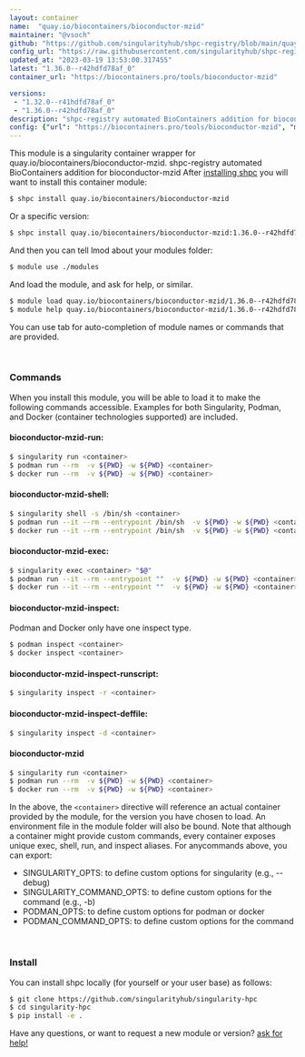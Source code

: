 ```yaml
---
layout: container
name:  "quay.io/biocontainers/bioconductor-mzid"
maintainer: "@vsoch"
github: "https://github.com/singularityhub/shpc-registry/blob/main/quay.io/biocontainers/bioconductor-mzid/container.yaml"
config_url: "https://raw.githubusercontent.com/singularityhub/shpc-registry/main/quay.io/biocontainers/bioconductor-mzid/container.yaml"
updated_at: "2023-03-19 13:53:00.317455"
latest: "1.36.0--r42hdfd78af_0"
container_url: "https://biocontainers.pro/tools/bioconductor-mzid"

versions:
 - "1.32.0--r41hdfd78af_0"
 - "1.36.0--r42hdfd78af_0"
description: "shpc-registry automated BioContainers addition for bioconductor-mzid"
config: {"url": "https://biocontainers.pro/tools/bioconductor-mzid", "maintainer": "@vsoch", "description": "shpc-registry automated BioContainers addition for bioconductor-mzid", "latest": {"1.36.0--r42hdfd78af_0": "sha256:cf50170bd1e7bf983fc647d9c2332c0a12842d327ba28119b2f70e61efc6e303"}, "tags": {"1.32.0--r41hdfd78af_0": "sha256:7fa835b0665dfb3a6c44cc8c2340067e6cd20fb2a5725424413336eec1fd4f69", "1.36.0--r42hdfd78af_0": "sha256:cf50170bd1e7bf983fc647d9c2332c0a12842d327ba28119b2f70e61efc6e303"}, "docker": "quay.io/biocontainers/bioconductor-mzid"}
---
```


This module is a singularity container wrapper for quay.io/biocontainers/bioconductor-mzid.
shpc-registry automated BioContainers addition for bioconductor-mzid
After [installing shpc](#install) you will want to install this container module:


```bash
$ shpc install quay.io/biocontainers/bioconductor-mzid
```

Or a specific version:

```bash
$ shpc install quay.io/biocontainers/bioconductor-mzid:1.36.0--r42hdfd78af_0
```

And then you can tell lmod about your modules folder:

```bash
$ module use ./modules
```

And load the module, and ask for help, or similar.

```bash
$ module load quay.io/biocontainers/bioconductor-mzid/1.36.0--r42hdfd78af_0
$ module help quay.io/biocontainers/bioconductor-mzid/1.36.0--r42hdfd78af_0
```

You can use tab for auto-completion of module names or commands that are provided.

<br>

### Commands

When you install this module, you will be able to load it to make the following commands accessible.
Examples for both Singularity, Podman, and Docker (container technologies supported) are included.

#### bioconductor-mzid-run:

```bash
$ singularity run <container>
$ podman run --rm  -v ${PWD} -w ${PWD} <container>
$ docker run --rm  -v ${PWD} -w ${PWD} <container>
```

#### bioconductor-mzid-shell:

```bash
$ singularity shell -s /bin/sh <container>
$ podman run --it --rm --entrypoint /bin/sh  -v ${PWD} -w ${PWD} <container>
$ docker run --it --rm --entrypoint /bin/sh  -v ${PWD} -w ${PWD} <container>
```

#### bioconductor-mzid-exec:

```bash
$ singularity exec <container> "$@"
$ podman run --it --rm --entrypoint ""  -v ${PWD} -w ${PWD} <container> "$@"
$ docker run --it --rm --entrypoint ""  -v ${PWD} -w ${PWD} <container> "$@"
```

#### bioconductor-mzid-inspect:

Podman and Docker only have one inspect type.

```bash
$ podman inspect <container>
$ docker inspect <container>
```

#### bioconductor-mzid-inspect-runscript:

```bash
$ singularity inspect -r <container>
```

#### bioconductor-mzid-inspect-deffile:

```bash
$ singularity inspect -d <container>
```



#### bioconductor-mzid

```bash
$ singularity run <container>
$ podman run --rm  -v ${PWD} -w ${PWD} <container>
$ docker run --rm  -v ${PWD} -w ${PWD} <container>
```


In the above, the `<container>` directive will reference an actual container provided
by the module, for the version you have chosen to load. An environment file in the
module folder will also be bound. Note that although a container
might provide custom commands, every container exposes unique exec, shell, run, and
inspect aliases. For anycommands above, you can export:

 - SINGULARITY_OPTS: to define custom options for singularity (e.g., --debug)
 - SINGULARITY_COMMAND_OPTS: to define custom options for the command (e.g., -b)
 - PODMAN_OPTS: to define custom options for podman or docker
 - PODMAN_COMMAND_OPTS: to define custom options for the command

<br>

### Install

You can install shpc locally (for yourself or your user base) as follows:

```bash
$ git clone https://github.com/singularityhub/singularity-hpc
$ cd singularity-hpc
$ pip install -e .
```

Have any questions, or want to request a new module or version? [ask for help!](https://github.com/singularityhub/singularity-hpc/issues)